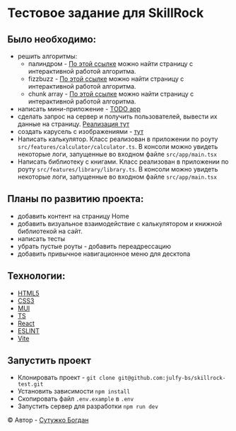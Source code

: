 # Тестовое задание для SkillRock

## Было необходимо:
- решить алгоритмы:
  - палиндром - [По этой ссылке](https://julfy-bs.github.io/skillrock-test/algorithms/palindrome) можно найти страницу с интерактивной работой алгоритма.
  - fizzbuzz - [По этой ссылке](https://julfy-bs.github.io/skillrock-test/algorithms/fizzbuzz) можно найти страницу с интерактивной работой алгоритма.
  - chunk array - [По этой ссылке](https://julfy-bs.github.io/skillrock-test/algorithms/chunk-array) можно найти страницу с интерактивной работой алгоритма.
- написать мини-приложение - [TODO app](https://julfy-bs.github.io/skillrock-test/todo-list)
- сделать запрос на сервер и получить пользователей, вывести их данные на страницу. [Реализация тут](https://julfy-bs.github.io/skillrock-test/users)
- создать карусель с изображениями - [тут](https://julfy-bs.github.io/skillrock-test/pictures)
- Написать калькулятор. Класс реализован в приложении по роуту `src/features/calculator/calculator.ts`. В консоли можно увидеть некоторые логи, запущенные во входном файле `src/app/main.tsx`
- Написать библиотеку с книгами. Класс реализован в приложении по роуту `src/features/library/library.ts`. В консоли можно увидеть некоторые логи, запущенные во входном файле `src/app/main.tsx`

## Планы по развитию проекта:
- добавить контент на страницу Home
- добавить визуальное взаимодействие с калькулятором и книжной библиотекой на сайт.
- написать тесты
- убрать пустые роуты - добавить переадрессацию
- добавить привычное навигационное меню для десктопа

## Технологии:
- [HTML5][tech-html]
- [CSS3][tech-css]
- [MUI][tech-mui]
- [TS][tech-ts]
- [React][tech-react]
- [ESLINT][tech-eslint]
- [Vite][tech-vite]

## Запустить проект

- Клонировать проект - `git clone git@github.com:julfy-bs/skillrock-test.git`
- Установить зависимости `npm install`
- Скопировать файл `.env.example` в `.env`
- Запустить сервер для разработки `npm run dev`

&copy; Автор - [Сутужко Богдан][author-github]

[//]: # 'Общие переменные автора'

[author-github]: https://github.com/julfy-bs

[//]: # 'Переменные используемых технологий'

[tech-html]: https://html5.org/

[tech-css]: https://www.w3.org/Style/CSS/Overview.en.html

[tech-mui]: https://mui.com/

[tech-ts]: https://www.typescriptlang.org/

[tech-eslint]: https://eslint.org/

[tech-vite]: https://vite.dev/

[tech-react]: https://react.dev/

[tech-react-router]: https://reactrouter.com/en/main